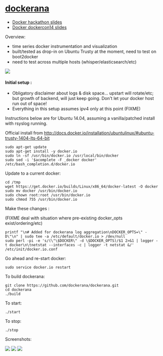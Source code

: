 [dockerana](http://dockerana.com/)
=========

* [Docker hackathon slides](http://dockerana.com/slides.html)
* [Docker dockercon14 slides](http://dockerana.com/demo.html)

Overview:

* time series docker instrumentation and visualization
* built/tested as drop-in on Ubuntu Trusty at the moment, need to test on boot2docker
* need to test across multiple hosts (whisper/elasticsearch/etc)

<img src="http://thecabin.net/sites/default/files/bigfoot.jpg">

#### Initial setup :

* Obligatory disclaimer about logs & disk space... upstart will rotate/etc; but growth of backend, will just keep going. Don't let your docker host run out of space!
* Everything in this setup assumes ipv4 only at this point (FIXME)

Instructions below are for Ubuntu 14.04, assuming a vanilla/patched
install with rsyslog running.

Official install from http://docs.docker.io/installation/ubuntulinux/#ubuntu-trusty-1404-lts-64-bit

```
sudo apt-get update
sudo apt-get install -y docker.io
sudo ln -sf /usr/bin/docker.io /usr/local/bin/docker
sudo sed -i '$acomplete -F _docker docker' /etc/bash_completion.d/docker.io
```

Update to a current docker:

```
cd /tmp
wget https://get.docker.io/builds/Linux/x86_64/docker-latest -O docker
sudo mv docker /usr/bin/docker.io
sudo chown root:root /usr/bin/docker.io
sudo chmod 755 /usr/bin/docker.io
```

Make these changes :

(FIXME deal with situation where pre-existing docker_opts exist/ordering/etc)

```
printf "\n# Added for dockerana log aggregation\nDOCKER_OPTS=\" -D\"\n" | sudo tee -a /etc/default/docker.io > /dev/null
sudo perl -pi -e 's/(\"\$DOCKER\" -d \$DOCKER_OPTS)/$1 2>&1 | logger -t docker\n\tnetstat --interfaces -c | logger -t netstat &/' /etc/init/docker.io.conf

```

Go ahead and re-start docker:

```
sudo service docker.io restart
```

To build dockerana:

```
git clone https://github.com/dockerana/dockerana.git
cd dockerana
./build
```

To start:

```
./start
```

To stop:

```
./stop
```

Screenshots:

<img src="https://github.com/dockerana/dockerana/raw/master/documentation/screenshots/1.png">
<img src="https://github.com/dockerana/dockerana/raw/master/documentation/screenshots/2.png">
<img src="https://github.com/dockerana/dockerana/raw/master/documentation/screenshots/3.png">
